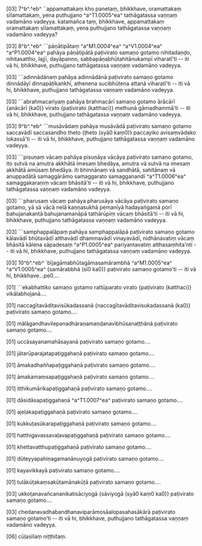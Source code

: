[03] 7^b^.^eb^ ``appamattakaṃ kho panetaṃ, bhikkhave, oramattakaṃ  sīlamattakaṃ, yena puthujjano ^a^T1.0005^ea^ tathāgatassa vaṇṇaṃ vadamāno vadeyya.  katamañca taṃ, bhikkhave, appamattakaṃ oramattakaṃ sīlamattakaṃ, yena  puthujjano tathāgatassa vaṇṇaṃ vadamāno vadeyya?

[03] 8^b^.^eb^ ```pāṇātipātaṃ ^a^M1.0004^ea^ ^a^V1.0004^ea^ ^a^P1.0004^ea^ pahāya pāṇātipātā  paṭivirato samaṇo gotamo nihitadaṇḍo, nihitasattho, lajjī,  dayāpanno, sabbapāṇabhūtahitānukampī viharatī'ti -- iti vā hi,  bhikkhave, puthujjano tathāgatassa vaṇṇaṃ vadamāno vadeyya.

[03] ```adinnādānaṃ pahāya adinnādānā paṭivirato samaṇo  gotamo dinnādāyī dinnapāṭikaṅkhī, athenena sucibhūtena attanā  viharatī'ti -- iti vā hi, bhikkhave, puthujjano tathāgatassa vaṇṇaṃ  vadamāno vadeyya.

[03] ```abrahmacariyaṃ pahāya brahmacārī samaṇo gotamo ārācārī {anācārī  (ka0)}  virato {paṭivirato (katthaci)} methunā gāmadhammā'ti -- iti vā hi, bhikkhave, puthujjano  tathāgatassa vaṇṇaṃ vadamāno vadeyya.

[03] 9^b^.^eb^ ```musāvādaṃ pahāya musāvādā paṭivirato  samaṇo gotamo saccavādī saccasandho theto {ṭheto (syā0 kaṃ0)} paccayiko avisaṃvādako  lokassā'ti -- iti vā hi, bhikkhave, puthujjano tathāgatassa vaṇṇaṃ  vadamāno vadeyya.

[03] ```pisuṇaṃ vācaṃ pahāya pisuṇāya vācāya paṭivirato samaṇo  gotamo, ito sutvā na amutra akkhātā imesaṃ bhedāya, amutra vā  sutvā na imesaṃ akkhātā amūsaṃ bhedāya. iti bhinnānaṃ vā  sandhātā, sahitānaṃ vā anuppadātā samaggārāmo samaggarato  samagganandī ^a^T1.0006^ea^ samaggakaraṇiṃ vācaṃ bhāsitā'ti -- iti vā hi,  bhikkhave, puthujjano tathāgatassa vaṇṇaṃ vadamāno vadeyya.

[03] ```pharusaṃ vācaṃ pahāya pharusāya vācāya paṭivirato samaṇo  gotamo, yā sā vācā nelā kaṇṇasukhā pemanīyā hadayaṅgamā porī  bahujanakantā bahujanamanāpā tathārūpiṃ vācaṃ bhāsitā'ti -- iti vā  hi, bhikkhave, puthujjano tathāgatassa vaṇṇaṃ vadamāno vadeyya.

[03] ```samphappalāpaṃ pahāya samphappalāpā paṭivirato samaṇo  gotamo kālavādī bhūtavādī atthavādī dhammavādī vinayavādī,  nidhānavatiṃ vācaṃ bhāsitā kālena sāpadesaṃ ^a^P1.0005^ea^ pariyantavatiṃ  atthasaṃhita'nti -- iti vā hi, bhikkhave, puthujjano tathāgatassa  vaṇṇaṃ vadamāno vadeyya.

[03] 10^b^.^eb^ `bījagāmabhūtagāmasamārambhā ^a^M1.0005^ea^ ^a^V1.0005^ea^  {samārabbhā (sī0 ka0)} paṭivirato  samaṇo gotamo'ti -- iti vā hi, bhikkhave...pe0....

[01] ```ekabhattiko samaṇo gotamo rattūparato virato {paṭivirato  (katthaci)} vikālabhojanā....

[01] naccagītavāditavisūkadassanā {naccagītavāditavisukadassanā (ka0)} paṭivirato samaṇo gotamo....

[01] mālāgandhavilepanadhāraṇamaṇḍanavibhūsanaṭṭhānā paṭivirato  samaṇo gotamo....

[01] uccāsayanamahāsayanā paṭivirato samaṇo gotamo....

[01] jātarūparajatapaṭiggahaṇā paṭivirato samaṇo gotamo....

[01] āmakadhaññapaṭiggahaṇā paṭivirato samaṇo gotamo....

[01] āmakamaṃsapaṭiggahaṇā paṭivirato samaṇo gotamo....

[01] itthikumārikapaṭiggahaṇā paṭivirato samaṇo gotamo....

[01] dāsidāsapaṭiggahaṇā ^a^T1.0007^ea^ paṭivirato samaṇo gotamo....

[01] ajeḷakapaṭiggahaṇā paṭivirato samaṇo gotamo....

[01] kukkuṭasūkarapaṭiggahaṇā paṭivirato samaṇo gotamo....

[01] hatthigavassavaḷavapaṭiggahaṇā paṭivirato samaṇo gotamo....

[01] khettavatthupaṭiggahaṇā paṭivirato samaṇo gotamo....

[01] dūteyyapahiṇagamanānuyogā paṭivirato samaṇo gotamo....

[01] kayavikkayā paṭivirato samaṇo gotamo....

[01] tulākūṭakaṃsakūṭamānakūṭā paṭivirato samaṇo gotamo....

[03] ukkoṭanavañcananikatisāciyogā {sāviyogā (syā0 kaṃ0 ka0)} paṭivirato samaṇo gotamo....

[03] chedanavadhabandhanaviparāmosāalopasahasākārā paṭivirato samaṇo  gotamo'ti -- iti vā hi, bhikkhave, puthujjano tathāgatassa vaṇṇaṃ  vadamāno vadeyya.

[06] cūḷasīlaṃ niṭṭhitaṃ.